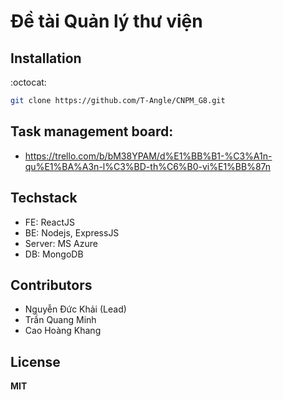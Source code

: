# Đề tài Quản lý thư viện

## Installation

:octocat:

```bash
git clone https://github.com/T-Angle/CNPM_G8.git
```

## Task management board:

- https://trello.com/b/bM38YPAM/d%E1%BB%B1-%C3%A1n-qu%E1%BA%A3n-l%C3%BD-th%C6%B0-vi%E1%BB%87n

## Techstack

- FE: ReactJS
- BE: Nodejs, ExpressJS
- Server: MS Azure
- DB: MongoDB

## Contributors

- Nguyễn Đức Khải (Lead)
- Trần Quang Minh
- Cao Hoàng Khang

## License

**MIT**
